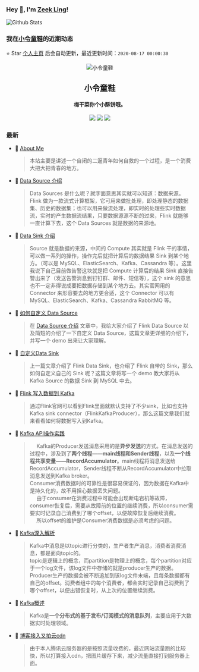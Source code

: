 ### Hey 👋, I'm [Zeek Ling](https://www.zeekling.cn)! 
![Github Stats](https://github-readme-stats.vercel.app/api?username=zeekling&show_icons=true) 
### 我在[小令童鞋](https://www.zeekling.cn)的近期动态

⭐️ Star [个人主页](https://github.com/zeekling/zeekling) 后会自动更新，最近更新时间：`2020-08-17 00:00:30`

<p align="center"><img alt="小令童鞋" src="https://img.zeekling.cn/images/2020/02/23/logo.th.png"></p><h2 align="center">小令童鞋
</h2>

<h4 align="center">梅干菜你个小酥饼哦。</h4>
<p align="center"><a title="小令童鞋" target="_blank" href="https://github.com/zeekling/zeekling"><img src="https://img.shields.io/github/last-commit/zeekling/zeekling.svg?style=flat-square&color=FF9900"></a>
<a title="GitHub repo size in bytes" target="_blank" href="https://github.com/zeekling/zeekling"><img src="https://img.shields.io/github/repo-size/zeekling/zeekling.svg?style=flat-square"></a>
<a title="Hits" target="_blank" href="https://github.com/zeekling/hits"><img src="https://hits.b3log.org/zeekling/zeekling.svg"></a></p>

### 最新

* 📝 [About Me](https://www.zeekling.cn/aboutMe.html) 
    > <p>本站主要是讲述一个自闭的二逼青年如何自救的一个过程，是一个消费大把大把青春的地方。</p>
* 📝 [Data Source 介绍](https://www.zeekling.cn/articles/2020/05/03/1588494729955.html) 
    > <p>Data Sources 是什么呢？就字面意思其实就可以知道：数据来源。<br>
    > Flink 做为一款流式计算框架，它可用来做批处理，即处理静态的数据集、历史的数据集；也可以用来做流处理，即实时的处理些实时数据流，实时的产生数据流结果，只要数据源源不断的过来，Flink 就能够一直计算下去，这个 Data Sources 就是数据的来源地。</p>
* 📝 [Data Sink 介绍](https://www.zeekling.cn/articles/2020/05/04/1588666906660.html) 
    > <p>Source 就是数据的来源，中间的 Compute 其实就是 Flink 干的事情，可以做一系列的操作，操作完后就把计算后的数据结果 Sink 到某个地方。（可以是 MySQL、ElasticSearch、Kafka、Cassandra 等）。这里我说下自己目前做告警这块就是把 Compute 计算后的结果 Sink 直接告警出来了（发送告警消息到钉钉群、邮件、短信等），这个 sink 的意思也不一定非得说成要把数据存储到某个地方去。其实官网用的 Connector 来形容要去的地方更合适，这个 Connector 可以有 MySQL、ElasticSearch、Kafka、Cassandra RabbitMQ 等。</p>
* 📝 [如何自定义 Data Source ](https://www.zeekling.cn/articles/2020/05/04/1588559095224.html) 
    > <p>在 <a href="https://www.zeekling.cn/articles/2020/05/03/1588494729955.html">Data Source 介绍</a> 文章中，我给大家介绍了 Flink Data Source 以及简短的介绍了一下自定义 Data Source，这篇文章更详细的介绍下，并写一个 demo 出来让大家理解。</p>
* 📝 [自定义Data Sink](https://www.zeekling.cn/articles/2020/05/05/1588680092763.html) 
    > <p>上一篇文章介绍了 Flink Data Sink，也介绍了 Flink 自带的 Sink，那么如何自定义自己的 Sink 呢？这篇文章将写一个 demo 教大家将从 Kafka Source 的数据 Sink 到 MySQL 中去。</p>
* 📝 [Flink 写入数据到 Kafka](https://www.zeekling.cn/articles/2020/05/15/1589474545288.html) 
    > <p>通过Flink官网可以看到Flink里面就默认支持了不少sink，比如也支持Kafka sink connector（FlinkKafkaProducer），那么这篇文章我们就来看看如何将数据写入到Kafka。</p>
* 📝 [Kafka API操作实践](https://www.zeekling.cn/articles/2020/05/17/1589721212901.html) 
    > <p>  Kafka的Producer发送消息采用的是<strong>异步发送</strong>的方式。在消息发送的过程中，涉及到了<strong>两个线程——main线程和Sender线程</strong>，以及<strong>一个线程共享变量——RecordAccumulator</strong>。main线程将消息发送给RecordAccumulator，Sender线程不断从RecordAccumulator中拉取消息发送到Kafka broker。<br>
    > Consumer消费数据时的可靠性是很容易保证的，因为数据在Kafka中是持久化的，故不用担心数据丢失问题。<br>
    >   由于consumer在消费过程中可能会出现断电宕机等故障，consumer恢复后，需要从故障前的位置的继续消费，所以consumer需要实时记录自己消费到了哪个offset，以便故障恢复后继续消费。<br>
    >   所以offset的维护是Consumer消费数据是必须考虑的问题。</p>
* 📝 [Kafka深入解析](https://www.zeekling.cn/articles/2020/05/24/1590327441358.html) 
    > <p>Kafka中消息是以topic进行分类的，生产者生产消息，消费者消费消息，都是面向topic的。<br>
    > topic是逻辑上的概念，而partition是物理上的概念，每个partition对应于一个log文件，该log文件中存储的就是producer生产的数据。Producer生产的数据会被不断追加到该log文件末端，且每条数据都有自己的offset。消费者组中的每个消费者，都会实时记录自己消费到了哪个offset，以便出错恢复时，从上次的位置继续消费。</p>
* 📝 [Kafka概述](https://www.zeekling.cn/articles/2020/05/24/1590324636321.html) 
    > <p>Kafka是<strong>一个分布式的基于发布/订阅模式的消息队列</strong>，主要应用于大数据实时处理领域。</p>
* 📝 [博客接入又拍云cdn](https://www.zeekling.cn/articles/2020/06/07/1591520906274.html) 
    > <p>由于本人腾讯云服务器的是按照流量收费的，最近网站流量跑的比较快，所以打算接入cdn，把图片缓存下来，减少流量直接打到服务器上面。</p>




